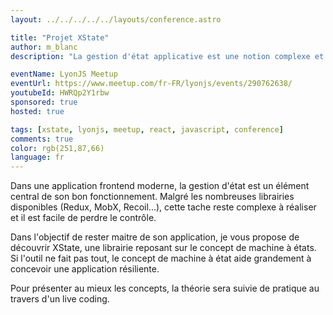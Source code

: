 ```yaml
---
layout: ../../../../../layouts/conference.astro

title: "Projet XState"
author: m_blanc
description: "La gestion d'état applicative est une notion complexe et fondamentale (donc passionnante) des applications web modernes. Pour garder le contrôle de votre application, venez découvrir XState, un moteur d'états reposant sur le concept de machines à états finis."

eventName: LyonJS Meetup
eventUrl: https://www.meetup.com/fr-FR/lyonjs/events/290762638/
youtubeId: HWRQp2Y1rbw
sponsored: true
hosted: true

tags: [xstate, lyonjs, meetup, react, javascript, conference]
comments: true
color: rgb(251,87,66)
language: fr
---
```


Dans une application frontend moderne, la gestion d'état est un élément central de son bon fonctionnement. Malgré les nombreuses librairies disponibles (Redux, MobX, Recoil...), cette tache reste complexe à réaliser et il est facile de perdre le contrôle.

Dans l'objectif de rester maitre de son application, je vous propose de découvrir XState, une librairie reposant sur le concept de machine à états. Si l'outil ne fait pas tout, le concept de machine à état aide grandement à concevoir une application résiliente.

Pour présenter au mieux les concepts, la théorie sera suivie de pratique au travers d'un live coding.
